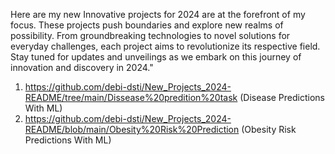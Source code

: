 Here are my new Innovative projects for 2024 are at the forefront of my focus. These projects push boundaries and explore new realms of possibility. From groundbreaking technologies to novel solutions for everyday challenges, each project aims to revolutionize its respective field. Stay tuned for updates and unveilings as we embark on this journey of innovation and discovery in 2024."
 <br>
1. https://github.com/debi-dsti/New_Projects_2024-README/tree/main/Dissease%20predition%20task (Disease Predictions With ML)
2. https://github.com/debi-dsti/New_Projects_2024-README/blob/main/Obesity%20Risk%20Prediction (Obesity Risk Predictions With ML)
  
